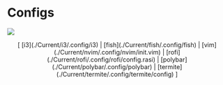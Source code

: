 # Configs

<img src="./img.png" align="center">

<p align="center">
  [ [i3](./Current/i3/.config/i3) | [fish](./Current/fish/.config/fish) |   [vim](./Current/nvim/.config/nvim/init.vim) | [rofi](./Current/rofi/.config/rofi/config.rasi) |   [polybar](./Current/polybar/.config/polybar) | [termite](./Current/termite/.config/termite/config) ]
</p>

